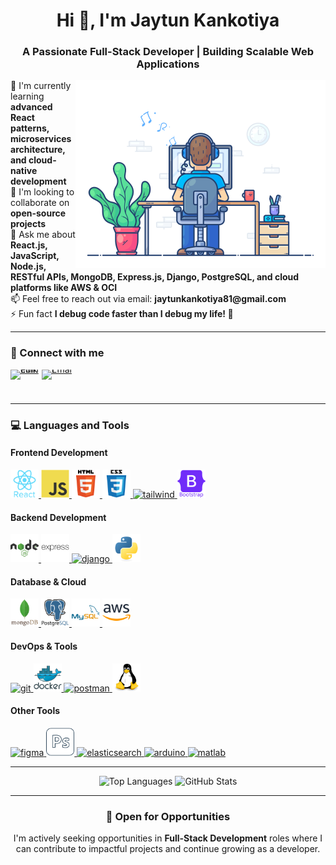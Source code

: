 <h1 align="center">Hi 👋, I'm Jaytun Kankotiya</h1>
<h3 align="center">A Passionate Full-Stack Developer | Building Scalable Web Applications</h3>

<img align="right" alt="Coding" width="400" src="https://raw.githubusercontent.com/SupianIDz/SupianIDz/main/coding.gif">

<p align="left">
  🌱 I'm currently learning <strong>advanced React patterns, microservices architecture, and cloud-native development</strong><br>
  👯 I'm looking to collaborate on <strong>open-source projects</strong><br>
  💬 Ask me about <strong>React.js, JavaScript, Node.js, RESTful APIs, MongoDB, Express.js, Django, PostgreSQL, and cloud platforms like AWS & OCI</strong><br>
  📫 Feel free to reach out via email: <strong>jaytunkankotiya81@gmail.com</strong><br>
  ⚡ Fun fact <strong>I debug code faster than I debug my life! 🐛</strong>
</p>

---

<h3 align="left">🤝 Connect with me</h3>
<p align="left" style="display: flex; align-items: center; gap: 0; margin: 0;">
  <a href="https://www.linkedin.com/in/jaytun-kankotiya-06987525a/" target="_blank" style="display: inline-block; line-height: 0;">
    <img src="https://raw.githubusercontent.com/rahuldkjain/github-profile-readme-generator/master/src/images/icons/Social/linked-in-alt.svg" 
         alt="LinkedIn" height="40" width="50" style="display: block;" />
  </a>
  <a href="mailto:jaytunkankotiya81@gmail.com" target="_blank" style="display: inline-block; line-height: 0;">
    <img src="https://img.icons8.com/fluency/48/000000/gmail-new.png" 
         alt="Email" height="40" width="50" style="display: block;" />
  </a>
</p>

---

<h3 align="left">💻 Languages and Tools</h3>

<h4>Frontend Development</h4>
<p align="left">
  <a href="https://reactjs.org/" target="_blank" rel="noreferrer">
    <img src="https://raw.githubusercontent.com/devicons/devicon/master/icons/react/react-original-wordmark.svg" alt="react" width="45" height="45"/>
  </a>
  <a href="https://developer.mozilla.org/en-US/docs/Web/JavaScript" target="_blank" rel="noreferrer">
    <img src="https://raw.githubusercontent.com/devicons/devicon/master/icons/javascript/javascript-original.svg" alt="javascript" width="45" height="45"/>
  </a>
  <a href="https://www.w3.org/html/" target="_blank" rel="noreferrer">
    <img src="https://raw.githubusercontent.com/devicons/devicon/master/icons/html5/html5-original-wordmark.svg" alt="html5" width="45" height="45"/>
  </a>
  <a href="https://www.w3schools.com/css/" target="_blank" rel="noreferrer">
    <img src="https://raw.githubusercontent.com/devicons/devicon/master/icons/css3/css3-original-wordmark.svg" alt="css3" width="45" height="45"/>
  </a>
  <a href="https://tailwindcss.com/" target="_blank" rel="noreferrer">
    <img src="https://www.vectorlogo.zone/logos/tailwindcss/tailwindcss-icon.svg" alt="tailwind" width="45" height="45"/>
  </a>
  <a href="https://getbootstrap.com" target="_blank" rel="noreferrer">
    <img src="https://raw.githubusercontent.com/devicons/devicon/master/icons/bootstrap/bootstrap-plain-wordmark.svg" alt="bootstrap" width="45" height="45"/>
  </a>
</p>

<h4>Backend Development</h4>
<p align="left">
  <a href="https://nodejs.org" target="_blank" rel="noreferrer">
    <img src="https://raw.githubusercontent.com/devicons/devicon/master/icons/nodejs/nodejs-original-wordmark.svg" alt="nodejs" width="45" height="45"/>
  </a>
  <a href="https://expressjs.com" target="_blank" rel="noreferrer">
    <img src="https://raw.githubusercontent.com/devicons/devicon/master/icons/express/express-original-wordmark.svg" alt="express" width="45" height="45"/>
  </a>
  <a href="https://www.djangoproject.com/" target="_blank" rel="noreferrer">
    <img src="https://cdn.worldvectorlogo.com/logos/django.svg" alt="django" width="45" height="45"/>
  </a>
  <a href="https://www.python.org" target="_blank" rel="noreferrer">
    <img src="https://raw.githubusercontent.com/devicons/devicon/master/icons/python/python-original.svg" alt="python" width="45" height="45"/>
  </a>
</p>

<h4>Database & Cloud</h4>
<p align="left">
  <a href="https://www.mongodb.com/" target="_blank" rel="noreferrer">
    <img src="https://raw.githubusercontent.com/devicons/devicon/master/icons/mongodb/mongodb-original-wordmark.svg" alt="mongodb" width="45" height="45"/>
  </a>
  <a href="https://www.postgresql.org" target="_blank" rel="noreferrer">
    <img src="https://raw.githubusercontent.com/devicons/devicon/master/icons/postgresql/postgresql-original-wordmark.svg" alt="postgresql" width="45" height="45"/>
  </a>
  <a href="https://www.mysql.com/" target="_blank" rel="noreferrer">
    <img src="https://raw.githubusercontent.com/devicons/devicon/master/icons/mysql/mysql-original-wordmark.svg" alt="mysql" width="45" height="45"/>
  </a>
  <a href="https://aws.amazon.com" target="_blank" rel="noreferrer">
    <img src="https://raw.githubusercontent.com/devicons/devicon/master/icons/amazonwebservices/amazonwebservices-original-wordmark.svg" alt="aws" width="45" height="45"/>
  </a>
</p>

<h4>DevOps & Tools</h4>
<p align="left">
  <a href="https://git-scm.com/" target="_blank" rel="noreferrer">
    <img src="https://www.vectorlogo.zone/logos/git-scm/git-scm-icon.svg" alt="git" width="45" height="45"/>
  </a>
  <a href="https://www.docker.com/" target="_blank" rel="noreferrer">
    <img src="https://raw.githubusercontent.com/devicons/devicon/master/icons/docker/docker-original-wordmark.svg" alt="docker" width="45" height="45"/>
  </a>
  <a href="https://postman.com" target="_blank" rel="noreferrer">
    <img src="https://www.vectorlogo.zone/logos/getpostman/getpostman-icon.svg" alt="postman" width="45" height="45"/>
  </a>
  <a href="https://www.linux.org/" target="_blank" rel="noreferrer">
    <img src="https://raw.githubusercontent.com/devicons/devicon/master/icons/linux/linux-original.svg" alt="linux" width="45" height="45"/>
  </a>
</p>

<h4>Other Tools</h4>
<p align="left">
  <a href="https://www.figma.com/" target="_blank" rel="noreferrer">
    <img src="https://www.vectorlogo.zone/logos/figma/figma-icon.svg" alt="figma" width="45" height="45"/>
  </a>
  <a href="https://www.photoshop.com/en" target="_blank" rel="noreferrer">
    <img src="https://raw.githubusercontent.com/devicons/devicon/master/icons/photoshop/photoshop-line.svg" alt="photoshop" width="45" height="45"/>
  </a>
  <a href="https://www.elastic.co" target="_blank" rel="noreferrer">
    <img src="https://www.vectorlogo.zone/logos/elastic/elastic-icon.svg" alt="elasticsearch" width="45" height="45"/>
  </a>
  <a href="https://www.arduino.cc/" target="_blank" rel="noreferrer">
    <img src="https://cdn.worldvectorlogo.com/logos/arduino-1.svg" alt="arduino" width="45" height="45"/>
  </a>
  <a href="https://www.mathworks.com/" target="_blank" rel="noreferrer">
    <img src="https://upload.wikimedia.org/wikipedia/commons/2/21/Matlab_Logo.png" alt="matlab" width="45" height="45"/>
  </a>
</p>

---

<div align="center">
  <img 
    src="https://github-readme-stats.vercel.app/api/top-langs?username=jaytun-kankotiya&show_icons=true&locale=en&layout=compact" 
    alt="Top Languages"
    height="180"
  />
  <img 
    src="https://github-readme-stats.vercel.app/api?username=jaytun-kankotiya&show_icons=true&locale=en"
    alt="GitHub Stats"
    height="180"
  />
</div>

---

<h3 align="center">💼 Open for Opportunities</h3>
<p align="center">
  I'm actively seeking opportunities in <strong>Full-Stack Development</strong> roles where I can contribute to impactful projects and continue growing as a developer.
</p>
